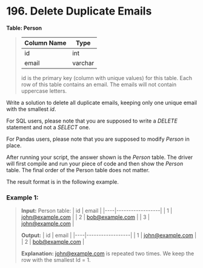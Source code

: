 # 196. Delete Duplicate Emails

**Table: Person**

>| Column Name | Type    |
>| ----------- | ------- |
>| id          | int     |
>| email       | varchar |
>
>id is the primary key (column with unique values) for this table.
>Each row of this table contains an email. The emails will not contain uppercase letters.
 

Write a solution to delete all duplicate emails, keeping only one unique email with the smallest *id*.

For SQL users, please note that you are supposed to write a *DELETE* statement and not a *SELECT* one.

For Pandas users, please note that you are supposed to modify *Person* in place.

After running your script, the answer shown is the *Person* table. The driver will first compile and run your piece of code and then show the *Person* table. The final order of the Person table does not matter.

The result format is in the following example.

 

### Example 1:

>**Input:**
>Person table:
>| id | email            |
>|----|------------------|
>| 1  | john@example.com |
>| 2  | bob@example.com  |
>| 3  | john@example.com |
>
>**Output:** 
>| id | email            |
>|----|------------------|
>| 1  | john@example.com |
>| 2  | bob@example.com  |
>
>**Explanation:** john@example.com is repeated two times. We keep the row with the smallest Id = 1.
